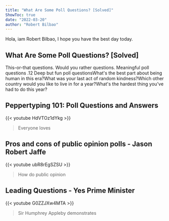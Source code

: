 ```yaml
---
title: "What Are Some Poll Questions? [Solved]"
ShowToc: true 
date: "2022-03-20"
author: "Robert Bilbao" 
---
```


Hola, iam Robert Bilbao, I hope you have the best day today.
## What Are Some Poll Questions? [Solved]
This-or-that questions. Would you rather questions. Meaningful poll questions
.12 Deep but fun poll questionsWhat's the best part about being human in this era?What was your last act of random kindness?Which other country would you like to live in for a year?What's the hardest thing you've had to do this year?

## Peppertyping 101: Poll Questions and Answers
{{< youtube HdVTOz1dYkg >}}
>Everyone loves 

## Pros and cons of public opinion polls - Jason Robert Jaffe
{{< youtube ubR8rEgSZSU >}}
>How do public opinion 

## Leading Questions - Yes Prime Minister
{{< youtube G0ZZJXw4MTA >}}
>Sir Humphrey Appleby demonstrates 

